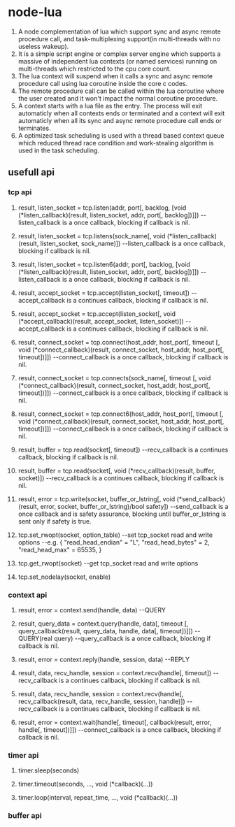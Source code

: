 # node-lua
1.	A node complementation of lua which support sync and async remote procedure call, and task-multiplexing support(in multi-threads with no useless wakeup).
2.	It is a simple script engine or complex server engine which supports a massive of independent lua contexts (or named services) running on multi-threads which restricted to the cpu core count.
3.	The lua context will suspend when it calls a sync and async remote procedure call using lua coroutine inside the core c codes.
4.	The remote procedure call can be called within the lua coroutine where the user created and it won't impact the normal coroutine procedure.
5.	A context starts with a lua file as the entry. The process will exit automaticly when all contexts ends or terminated and a context will exit automaticly when all its sync and async remote procedure call ends or terminates.
6.	A optimized task scheduling is used with a thread based context queue which reduced thread race condition and work-stealing algorithm is used in the task scheduling.

## usefull api
### tcp api
1.	result, listen_socket = tcp.listen(addr, port[, backlog, [void (*listen_callback)(result, listen_socket, addr, port[, backlog])]])
	--listen_callback is a once callback, blocking if callback is nil.
	
2.	result, listen_socket = tcp.listens(sock_name[, void (*listen_callback)(result, listen_socket, sock_name)])
	--listen_callback is a once callback, blocking if callback is nil.

3.	result, listen_socket = tcp.listen6(addr, port[, backlog, [void (*listen_callback)(result, listen_socket, addr, port[, backlog])]])
	--listen_callback is a once callback, blocking if callback is nil.
	
4.	result, accept_socket = tcp.accept(listen_socket[, timeout])
	--accept_callback is a continues callback, blocking if callback is nil.

5.	result, accept_socket = tcp.accept(listen_socket[, void (*accept_callback)(result, accept_socket, listen_socket)])
	--accept_callback is a continues callback, blocking if callback is nil.
	
6. 	result, connect_socket = tcp.connect(host_addr, host_port[, timeout [, void (*connect_callback)(result, connect_socket, host_addr, host_port[, timeout])]])
	--connect_callback is a once callback, blocking if callback is nil.
	
7. 	result, connect_socket = tcp.connects(sock_name[, timeout [, void (*connect_callback)(result, connect_socket, host_addr, host_port[, timeout])]])
	--connect_callback is a once callback, blocking if callback is nil.
	
8. 	result, connect_socket = tcp.connect6(host_addr, host_port[, timeout [, void (*connect_callback)(result, connect_socket, host_addr, host_port[, timeout])]])
	--connect_callback is a once callback, blocking if callback is nil.
	
9.  result, buffer = tcp.read(socket[, timeout])
	--recv_callback is a continues callback, blocking if callback is nil.
	
10. result, buffer = tcp.read(socket[, void (*recv_callback)(result, buffer, socket)])
	--recv_callback is a continues callback, blocking if callback is nil.
	
11. result, error = tcp.write(socket, buffer_or_lstring[, void (*send_callback)(result, error, socket, buffer_or_lstring)/bool safety])
	--send_callback is a once callback and is safety assurance, blocking until buffer_or_lstring is sent only if safety is true.
	
12. tcp.set_rwopt(socket, option_table)
	--set tcp_socket read and write options --e.g. { "read_head_endian" =  "L", "read_head_bytes" = 2, "read_head_max" = 65535, }
	
13. tcp.get_rwopt(socket)
	--get tcp_socket read and write options
	
14. tcp.set_nodelay(socket, enable)

### context api
1.	result, error = context.send(handle, data) --QUERY

2.	result, query_data = context.query(handle, data[, timeout [, query_callback(result, query_data, handle, data[, timeout])]]) --QUERY(real query)
	--query_callback is a once callback, blocking if callback is nil.
	
3.	result, error = context.reply(handle, session, data) --REPLY

4.	result, data, recv_handle, session = context.recv(handle[, timeout])
	--recv_callback is a continues callback, blocking if callback is nil.
	
5.	result, data, recv_handle, session = context.recv(handle[, recv_callback(result, data, recv_handle, session, handle)])
	--recv_callback is a continues callback, blocking if callback is nil.
	
6.	result, error = context.wait(handle[, timeout[, callback(result, error, handle[, timeout])]])
	--connect_callback is a once callback, blocking if callback is nil.

### timer api	
1.	timer.sleep(seconds)

2.	timer.timeout(seconds, ..., void (*callback)(...))

3.	timer.loop(interval, repeat_time, ..., void (*callback)(...))

### buffer api
